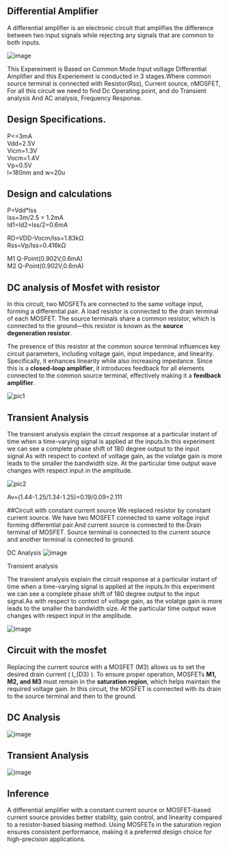 ## Differential Amplifier

A differential amplifier is an electronic circuit that amplifies the difference between two input signals while rejecting any signals that are common to both inputs.

![image](https://github.com/user-attachments/assets/cd0e449c-8f0d-419c-bd24-090add6e9e81)

This Expereiment is Based on Common Mode Input voltage Differential Amplifier and this Experiement is conducted in 3 stages.Where common source terminal is connected with
Resistor(Rss), Current source, nMOSFET, For all this circuit we need to find Dc Operating point, and do Transient analysis And AC analysis, Frequency Response.

## Design Specifications.
P<=3mA <br />
Vdd=2.5V <br />
Vicm=1.3V <br />
Vocm=1.4V <br />
Vp=0.5V <br />
l=180nm and w=20u

## Design and calculations
P=Vdd*Iss <br />
Iss=3m/2.5 = 1.2mA <br />
Id1=Id2=Iss/2=0.6mA <br />

RD=VDD-Vocm/Iss=1.83kΩ <br />
Rss=Vp/Iss=0.416kΩ <br />

M1 Q-Point(0.902V,0.6mA) <br />
M2 Q-Point(0.902V,0.6mA) <br />

## DC analysis of Mosfet with resistor
In this circuit, two MOSFETs are connected to the same voltage input, forming a differential pair. A load resistor is connected to the drain terminal of each MOSFET. The source terminals share a common resistor, which is connected to the ground—this resistor is known as the **source degeneration resistor**.  

The presence of this resistor at the common source terminal influences key circuit parameters, including voltage gain, input impedance, and linearity. Specifically, it enhances linearity while also increasing impedance. Since this is a **closed-loop amplifier**, it introduces feedback for all elements connected to the common source terminal, effectively making it a **feedback amplifier**.

![pic1](https://github.com/user-attachments/assets/d93d8984-f83e-4ec2-90da-425ec63e779f)


## Transient Analysis 

The transient analysis explain the circuit response at a particular instant of time when a time-varying signal is applied at the inputs.In this experiment we can see a complete phase shift of 180 degree output to the input signal.As with respect to context of voltage gain, as the volatge gain is more leads to the smaller the bandwidth size.
At the particular time output wave changes with respect input in the amplitude.

![pic2](https://github.com/user-attachments/assets/3a272a52-e067-49c3-93e3-e855258c1efe)

Av=(1.44-1.25/1.34-1.25)=0.19/0.09=2.111


##Circuit with constant current source 
We replaced resistor by constant current source. We have two MOSFET connected to same voltage input forming differential pair.And current source is connected to the Drain terminal of MOSFET.
Source terminal is connected to the current source and another terminal is connected to ground.

DC Analysis
![image](https://github.com/user-attachments/assets/ef162e24-7116-4f20-b986-6ce25020900b)

Transient analysis

The transient analysis explain the circuit response at a particular instant of time when a time-varying signal is applied at the inputs.In this experiment we can see a complete phase shift of 180 degree output to the input signal.As with respect to context of voltage gain, as the volatge gain is more leads to the smaller the bandwidth size.
At the particular time output wave changes with respect input in the amplitude.

![image](https://github.com/user-attachments/assets/9c6f5a86-432c-4c46-a5de-6928022fbb99)



## Circuit with the mosfet
Replacing the current source with a MOSFET (M3) allows us to set the desired drain current \( I_{D3} \). To ensure proper operation, MOSFETs **M1, M2, and M3** must remain in the **saturation region**, which helps maintain the required voltage gain. In this circuit, the MOSFET is connected with its drain to the source terminal and then to the ground.

## DC Analysis 
![image](https://github.com/user-attachments/assets/fad23eb1-9f76-49b5-97fb-37f4cd478317)

## Transient Analysis 
![image](https://github.com/user-attachments/assets/fb503fdf-ad0a-467c-805d-874a33fb0d51)

## Inference 
A differential amplifier with a constant current source or MOSFET-based current source provides better stability, gain control, and linearity compared to a resistor-based biasing method. Using MOSFETs in the saturation region ensures consistent performance, making it a preferred design choice for high-precision applications.


